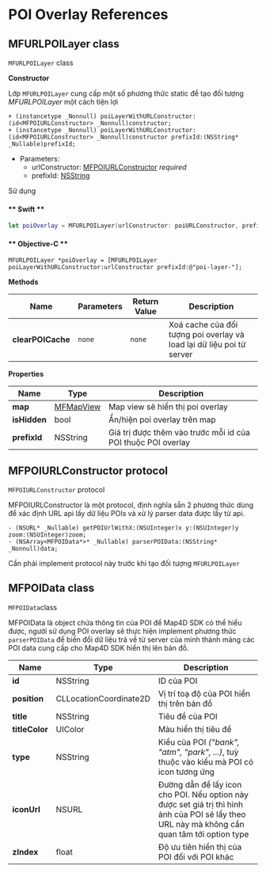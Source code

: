 # POI Overlay References

## MFURLPOILayer class

`MFURLPOILayer` class

**Constructor** 

Lớp `MFURLPOILayer` cung cấp một số phương thức static để tạo đối tượng *MFURLPOILayer* một cách tiện lợi
```objc
+ (instancetype _Nonnull) poiLayerWithURLConstructor:(id<MFPOIURLConstructor> _Nonnull)constructor;
+ (instancetype _Nonnull) poiLayerWithURLConstructor:(id<MFPOIURLConstructor> _Nonnull)constructor prefixId:(NSString* _Nullable)prefixId;
```

- Parameters:
  - urlConstructor: [MFPOIURLConstructor](#mfpoiurlconstructor-protocol) *required*
  - prefixId: [NSString](https://developer.apple.com/documentation/foundation/nsstring)

Sử dụng
<!-- tabs:start -->
#### ** Swift **
```swift
let poiOverlay = MFURLPOILayer(urlConstructor: poiURLConstructor, prefixId: "poi-overlay-")
```
#### ** Objective-C **
```objc
MFURLPOILayer *poiOverlay = [MFURLPOILayer poiLayerWithURLConstructor:urlConstructor prefixId:@"poi-layer-"];
```
<!-- tabs:end -->

**Methods**

| Name              | Parameters  | Return Value | Description                                                           |
|-------------------|-------------|--------------|-----------------------------------------------------------------------|
| **clearPOICache** | `none`      | `none`       | Xoá cache của đối tượng poi overlay và load lại dữ liệu poi từ server |

**Properties**

| Name         | Type      | Description                                                                            |
|--------------|-----------|----------------------------------------------------------------------------------------|
| **map**      | [MFMapView](/reference/map?id=mfmapview-class) | Map view sẽ hiển thị poi overlay |
| **isHidden** | bool                                           | Ẩn/hiện poi overlay trên map |
| **prefixId** | NSString                                       | Giá trị được thêm vào trước mỗi id của POI thuộc POI overlay |

## MFPOIURLConstructor protocol

`MFPOIURLConstructor` protocol

MFPOIURLConstructor là một protocol, định nghĩa sẵn 2 phương thức dùng để xác định URL api lấy dữ liệu POIs và xử lý parser data được lấy từ api.

```objc
- (NSURL* _Nullable) getPOIUrlWithX:(NSUInteger)x y:(NSUInteger)y zoom:(NSUInteger)zoom;
- (NSArray<MFPOIData*>* _Nullable) parserPOIData:(NSString* _Nonnull)data;
```

Cần phải implement protocol này trước khi tạo đối tượng `MFURLPOILayer`

## MFPOIData class

`MFPOIData`class

MFPOIData là object chứa thông tin của POI để Map4D SDK có thể hiểu được, người sử dụng POI overlay sẽ thực hiện implement phương thức `parserPOIData` để biến đổi dữ liệu trả về từ server của mình thành mảng các POI data cung cấp cho Map4D SDK hiển thị lên bản đồ.

| Name           | Type      | Description                                                                            |
|----------------|-----------|----------------------------------------------------------------------------------------|
| **id**         | NSString               | ID của POI |
| **position**   | CLLocationCoordinate2D | Vị trí toạ độ của POI hiển thị trên bản đồ |
| **title**      | NSString               | Tiêu đề của POI  |
| **titleColor** | UIColor                | Màu hiển thị tiêu đề  |
| **type**       | NSString               | Kiểu của POI *("bank", "atm", "park", ...)*, tuỳ thuộc vào kiểu mà POI có icon tương ứng  |
| **iconUrl**    | NSURL                  | Đường dẫn để lấy icon cho POI. Nếu option này được set giá trị thì hình ảnh của POI sẽ lấy theo URL này mà không cần quan tâm tới option type |
| **zIndex**     | float                  | Độ ưu tiên hiển thị của POI đối với POI khác  |
